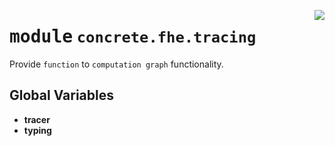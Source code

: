 <!-- markdownlint-disable -->

<a href="../../tempdirectoryforapidocs/.venvtrash/lib/python3.10/site-packages/concrete/fhe/tracing/__init__.py#L0"><img align="right" style="float:right;" src="https://img.shields.io/badge/-source-cccccc?style=flat-square"></a>

# <kbd>module</kbd> `concrete.fhe.tracing`
Provide `function` to `computation graph` functionality. 

**Global Variables**
---------------
- **tracer**
- **typing**


